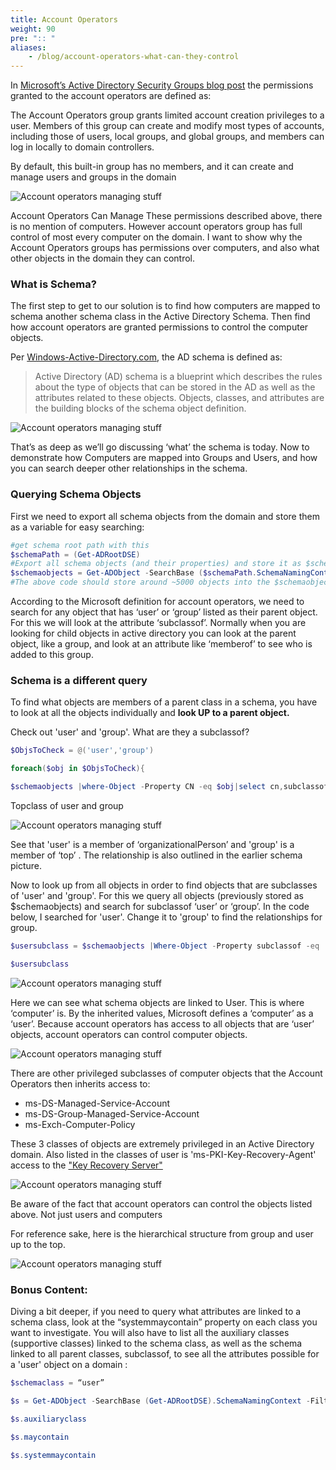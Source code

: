 ```yaml
---
title: Account Operators
weight: 90
pre: ":: "
aliases: 
    - /blog/account-operators-what-can-they-control
---
```


In [Microsoft’s Active Directory Security Groups blog post](https://docs.microsoft.com/en-us/windows/security/identity-protection/access-control/active-directory-security-groups#bkmk-accountoperators) the permissions granted to the account operators are defined as:

The Account Operators group grants limited account creation privileges to a user. Members of this group can create and modify most types of accounts, including those of users, local groups, and global groups, and members can log in locally to domain controllers.

By default, this built-in group has no members, and it can create and manage users and groups in the domain

![Account operators managing stuff](/redforest/phase1/images/accountops_1.png?classes=shadow&width=40pc)

Account Operators Can Manage
These permissions described above, there is no mention of computers. However account operators group has full control of most every computer on the domain. I want to show why the Account Operators groups has permissions over computers, and also what other objects in the domain they can control.

### What is Schema?
The first step to get to our solution is to find how computers are mapped to schema another schema class in the Active Directory Schema. Then find how account operators are granted permissions to control the computer objects.

Per [Windows-Active-Directory.com](http://www.windows-active-directory.com/active-directory-schema.html), the AD schema is defined as:

> Active Directory (AD) schema is a blueprint which describes the rules about the type of objects that can be stored in the AD as well as the attributes related to these objects. Objects, classes, and attributes are the building blocks of the schema object definition.


![Account operators managing stuff](images/ldap1.jpeg?classes=shadow&width=40pc)
 

That’s as deep as we’ll go discussing ‘what’ the schema is today. Now to demonstrate how Computers are mapped into Groups and Users, and how you can search deeper other relationships in the schema.

### Querying Schema Objects
First we need to export all schema objects from the domain and store them as a variable for easy searching:

```powershell
#get schema root path with this
$schemaPath = (Get-ADRootDSE)
#Export all schema objects (and their properties) and store it as $schemaobjects
$schemaobjects = Get-ADObject -SearchBase ($schemaPath.SchemaNamingContext) -LDAPFilter ` "(schemaidguid=*)" -Properties *
#The above code should store around ~5000 objects into the $schemaobjects variable
```
 

According to the Microsoft definition for account operators, we need to search for any object that has ‘user’ or ‘group’ listed as their parent object. For this we will look at the attribute ‘subclassof’. Normally when you are looking for child objects in active directory you can look at the parent object, like a group, and look at an attribute like ‘memberof’ to see who is added to this group.

 
### Schema is a different query

To find what objects are members of a parent class in a schema, you have to look at all the objects individually and **look UP to a parent object.**

Check out 'user' and 'group'. What are they a subclassof?

```powershell
$ObjsToCheck = @('user','group')

foreach($obj in $ObjsToCheck){

$schemaobjects |where-Object -Property CN -eq $obj|select cn,subclassof }
```

Topclass of user and group
 
![Account operators managing stuff](images/ldap2.jpg?classes=shadow&width=40pc)

See that 'user' is a member of ‘organizationalPerson’ and 'group' is a member of ‘top’ . The relationship is also outlined in the earlier schema picture.

Now to look up from all objects in order to find objects that are subclasses of 'user' and 'group'. For this we query all objects (previously stored as $schemaobjects) and search for subclassof ‘user’ or ‘group’. In the code below, I searched for 'user'. Change it to 'group' to find the relationships for group.

 
```powershell
$usersubclass = $schemaobjects |Where-Object -Property subclassof -eq 'user'|select cn,subclassof

$usersubclass
```
![Account operators managing stuff](images/ldap3.jpg?classes=shadow&width=40pc)

Here we can see what schema objects are linked to User. This is where ‘computer’ is. By the inherited values, Microsoft defines a ‘computer’ as a ‘user’. Because account operators has access to all objects that are ‘user’ objects, account operators can control computer objects.

![Account operators managing stuff](images/ldap4.png?classes=shadow&width=40pc)
 

There are other privileged subclasses of computer objects that the Account Operators then inherits access to:

- ms-DS-Managed-Service-Account
- ms-DS-Group-Managed-Service-Account
- ms-Exch-Computer-Policy

These 3 classes of objects are extremely privileged in an Active Directory domain. Also listed in the classes of user is 'ms-PKI-Key-Recovery-Agent' access to the ["Key Recovery Server"](https://docs.microsoft.com/en-us/windows/win32/seccertenroll/about-key-recovery-server)

![Account operators managing stuff](images/ldap5.png?classes=shadow&width=40pc)
 
Be aware of the fact that account operators can control the objects listed above. Not just users and computers

For reference sake, here is the hierarchical structure from group and user up to the top.

![Account operators managing stuff](images/ldap6.png?classes=shadow&width=40pc)
 

### Bonus Content:

Diving a bit deeper, if you need to query what attributes are linked to a schema class, look at the “systemmaycontain” property on each class you want to investigate. You will also have to list all the auxiliary classes (supportive classes) linked to the schema class, as well as the schema linked to all parent classes, subclassof, to see all the attributes possible for a 'user' object on a domain :

```powershell
$schemaclass = “user”

$s = Get-ADObject -SearchBase (Get-ADRootDSE).SchemaNamingContext -Filter {name -like "$schemaclass"} -Properties MayContain,SystemMayContain

$s.auxiliaryclass

$s.maycontain

$s.systemmaycontain
```